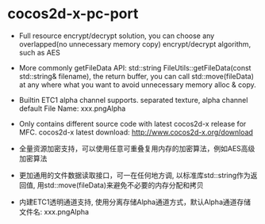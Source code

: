 # cocos2d-x-pc-port
* Full resource encrypt/decrypt solution, you can choose any overlapped(no unnecessary memory copy) encrypt/decrypt algorithm, such as AES
* More commonly getFileData API: std::string FileUtils::getFileData(const std::string& filename), the return buffer, you can call std::move(fileData) at any where what you want to avoid unnecessary memory alloc & copy.
* Builtin ETC1 alpha channel supports. separated texture, alpha channel default File Name: xxx.pngAlpha
* Only contains different source code with latest cocos2d-x release for MFC.
cocos2d-x latest download: http://www.cocos2d-x.org/download

* 全量资源加密支持，可以使用任意可重叠复用内存的加密算法，例如AES高级加密算法
* 更加通用的文件数据读取接口，可一在任何地方调, 以标准库std::string作为返回值, 用std::move(fileData)来避免不必要的内存分配和拷贝
* 内建ETC1透明通道支持, 使用分离存储Alpha通道方式，默认Alpha通道存储文件名: xxx.pngAlpha
